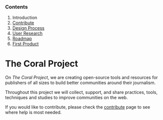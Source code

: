 ### Contents

1. Introduction
2. [Contribute](contribute.md)
3. [Design Process](process.md)
4. [User Research](personas.md)
5. [Roadmap](roadmap.md)
6. [First Product](project-trust.md)


# The Coral Project

On *The Coral Project*, we are creating open-source tools and resources for publishers of all sizes to build better communities around their journalism.

Throughout this project we will collect, support, and share practices, tools, techniques and studies to improve communities on the web.

If you would like to contribute, please check the [contribute](contribute.md) page to see where help is most needed. 





 





